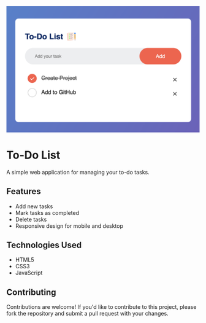 ![Screenshot](working-sc.png)

# To-Do List

A simple web application for managing your to-do tasks.

## Features

- Add new tasks
- Mark tasks as completed
- Delete tasks
- Responsive design for mobile and desktop

## Technologies Used

- HTML5
- CSS3
- JavaScript

## Contributing

Contributions are welcome! If you'd like to contribute to this project, please fork the repository and submit a pull request with your changes.
